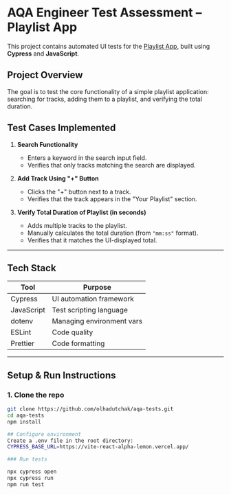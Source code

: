 # AQA Engineer Test Assessment – Playlist App

This project contains automated UI tests for the [Playlist App](https://vite-react-alpha-lemon.vercel.app/), built using **Cypress** and **JavaScript**.

## Project Overview

The goal is to test the core functionality of a simple playlist application: searching for tracks, adding them to a playlist, and verifying the total duration.

## Test Cases Implemented

1. **Search Functionality**
   - Enters a keyword in the search input field.
   - Verifies that only tracks matching the search are displayed.

2. **Add Track Using "+" Button**
   - Clicks the "+" button next to a track.
   - Verifies that the track appears in the "Your Playlist" section.

3. **Verify Total Duration of Playlist (in seconds)**
   - Adds multiple tracks to the playlist.
   - Manually calculates the total duration (from `"mm:ss"` format).
   - Verifies that it matches the UI-displayed total.

---

## Tech Stack

| Tool         | Purpose                   |
|--------------|---------------------------|
| Cypress      | UI automation framework   |
| JavaScript   | Test scripting language   |
| dotenv       | Managing environment vars |
| ESLint       | Code quality              |
| Prettier     | Code formatting           |

---

## Setup & Run Instructions

### 1. Clone the repo

```bash
git clone https://github.com/olhadutchak/aqa-tests.git
cd aqa-tests
npm install

## Configure environment
Create a .env file in the root directory: 
CYPRESS_BASE_URL=https://vite-react-alpha-lemon.vercel.app/

### Run tests

npx cypress open
npx cypress run
npm run test
